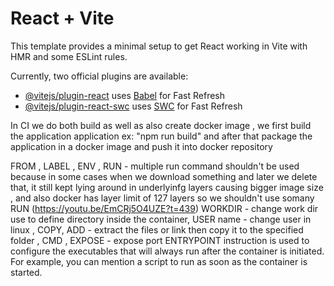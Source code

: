 # React + Vite

This template provides a minimal setup to get React working in Vite with HMR and some ESLint rules.

Currently, two official plugins are available:

- [@vitejs/plugin-react](https://github.com/vitejs/vite-plugin-react/blob/main/packages/plugin-react/README.md) uses [Babel](https://babeljs.io/) for Fast Refresh
- [@vitejs/plugin-react-swc](https://github.com/vitejs/vite-plugin-react-swc) uses [SWC](https://swc.rs/) for Fast Refresh

In CI we do both build as well as also create docker image , we first build the application application ex: "npm run build" and after that package the application in a docker image and push it into docker repository


FROM , LABEL , ENV , 
RUN - multiple run command shouldn't be used because in some cases when we download something and later we delete that, it still kept lying around in underlyinfg layers causing bigger image size , and also docker has layer limit of 127 layers so we shouldn't use somany RUN (https://youtu.be/EmCRj5O4UZE?t=439)
WORKDIR - change work dir use to define directory inside the container, 
USER name - change user in linux ,
COPY, ADD - extract the files or link then copy it to the specified folder , CMD , EXPOSE - expose port
ENTRYPOINT instruction is used to configure the executables that will always run after the container is initiated. For example, you can mention a script to run as soon as the container is started.